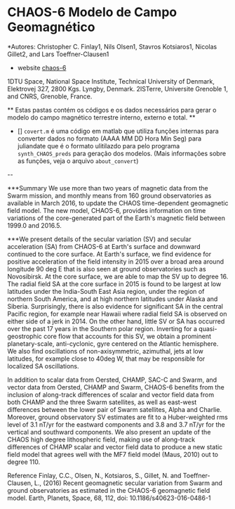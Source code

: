 # CHAOS-6 Modelo de Campo Geomagnético 

*Autores: Christopher C. Finlay1, Nils Olsen1, Stavros Kotsiaros1, Nicolas Gillet2, and Lars Toeffner-Clausen1

* website [chaos-6](http://www.spacecenter.dk/files/magnetic-models/CHAOS-6/)

1DTU Space, National Space Institute, Technical University of Denmark, Elektrovej 327, 2800 Kgs. Lyngby, Denmark.
2ISTerre, Universite Grenoble 1, and CNRS, Grenoble, France.



** Estas pastas contém os códigos e os dados necessários para gerar o modelo do campo magnético terrestre interno, externo e total. **

- [] `covert.m` é uma código em matlab que utiliza funções internas para converter dados no formato (AAAA MM DD Hora Min Seg) para juliandate que é o formato ulitilazdo para pelo programa `synth_CHAOS_preds` para geração dos modelos. (Mais informações sobre as funções, veja o arquivo `about_convert`)










--



***Summary
We use more than two years of magnetic data from the Swarm mission, and monthly means from 160 ground observatories as available in March 2016, to update the CHAOS time-dependent geomagnetic field model. The new model, CHAOS-6, provides information on time variations of the core-generated part of the Earth's magnetic field between 1999.0 and 2016.5. 

***We present details of the secular variation (SV) and secular acceleration (SA) from CHAOS-6 at Earth's surface and downward continued to the core surface. At Earth's surface, we find evidence for positive acceleration of the field intensity in 2015 over a broad area around longitude 90 deg E that is also seen at ground observatories such as Novosibirsk. At the core surface, we are able to map the SV up to degree 16. The radial field SA at the core surface in 2015 is found to be largest at low latitudes under the India-South East Asia region, under the region of northern South America, and at high northern latitudes under Alaska and Siberia. Surprisingly, there is also evidence for significant SA in the central Pacific region, for example near Hawaii where radial field SA is observed on either side of a jerk in 2014. On the other hand, little SV or SA has occurred over the past 17 years in the Southern polar region. Inverting for a quasi-geostrophic core flow that accounts for this SV, we obtain a prominent planetary-scale, anti-cyclonic, gyre centered on the Atlantic hemisphere. We also find oscillations of non-axisymmetric, azimuthal, jets at low latitudes, for example close to 40deg W, that may be responsible for localized SA oscillations. 

In addition to scalar data from Oersted, CHAMP, SAC-C and Swarm, and vector data from Oersted, CHAMP and Swarm, CHAOS-6 benefits from the inclusion of along-track differences of scalar and vector field data from both CHAMP and the three Swarm satellites, as well as east-west differences between the lower pair of Swarm satellites, Alpha and Charlie. Moreover, ground observatory SV estimates are fit to a Huber-weighted rms level of 3.1 nT/yr for the eastward components and 3.8 and 3.7 nT/yr for the vertical and southward components. We also present an update of the CHAOS high degree lithospheric field, making use of along-track differences of CHAMP scalar and vector field data to produce a new static field model that agrees well with the MF7 field model (Maus, 2010) out to degree 110. 

Reference
Finlay, C.C., Olsen, N., Kotsiaros, S., Gillet, N. and Toeffner-Clausen, L., (2016) Recent geomagnetic secular variation from Swarm and ground observatories as estimated in the CHAOS-6 geomagnetic field model. Earth, Planets, Space, 68, 112, doi: 10.1186/s40623-016-0486-1
